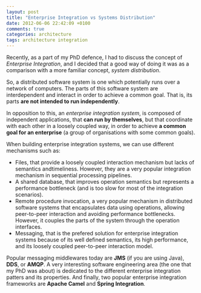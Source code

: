 ```yaml
---
layout: post
title: "Enterprise Integration vs Systems Distribution"
date: 2012-06-06 22:42:09 +0100
comments: true
categories: architecture
tags: architecture integration
---
```

Recently, as a part of  my PhD defence, I had to discuss the concept of *Enterprise Integration*, and I decided that a good way of doing it was as a comparison with a more familiar concept, *system distribution*.  

So, a distributed software system is one which potentially runs over a network of computers. The parts of this software system are interdependent and interact in order to achieve a common goal. That is, its parts **are not intended to run independently**.  

In opposition to this, an *enterprise integration system*, is composed of independent applications, that **can run by themselves**, but that coordinate with each other in a loosely coupled way, in order to achieve **a common goal for an enterprise** (a group of organisations with some common goals).  

When building enterprise integration systems, we can use different mechanisms such as:

* Files, that provide a loosely coupled interaction mechanism but lacks of semantics andtimeliness. However, they are a very popular integration mechanism in sequential processing pipelines.
* A shared database, that improves operation semantics but represents a performance bottleneck (and is too slow for most of the integration scenarios).
* Remote procedure invocation, a very popular mechanism in distributed software systems that encapsulates data using operations, allowing peer-to-peer interaction and avoiding performance bottlenecks. However, it couples the parts of the system through the operation interfaces.
* Messaging, that is the prefered solution for enterprise integration systems because of its well defined semantics, its high performance, and its loosely coupled peer-to-peer interaction model.  

Popular messaging middlewares today are **JMS** (if you are using Java), **DDS**, or **AMQP**. A very interesting software engineering area (the one that my PhD was about) is dedicated to the different enterprise integration patters and its properties. And finally, two popular enterprise integration frameworks are **Apache Camel** and **Spring Integration**.  